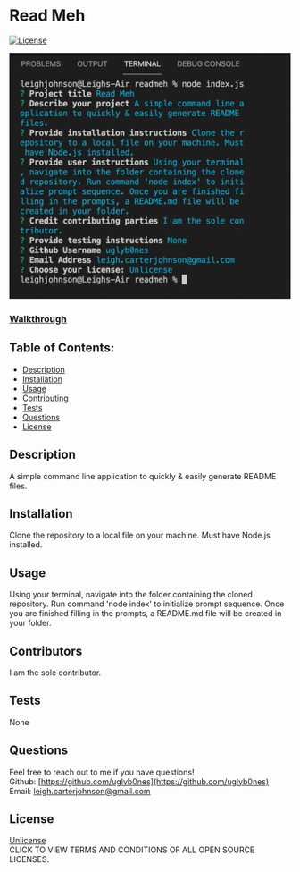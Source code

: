
# Read Meh

[![License](https://img.shields.io/badge/License-Unlicense%20-blue.svg)](https://opensource.org/licenses/Unlicense)

![Screenshot](https://github.com/uglyb0nes/readmeh/blob/master/images/ReadMe.png)

### [Walkthrough](https://drive.google.com/file/d/1CMGjIU19ad6qCMXJwxyGQnIUR-vIgjLI/view)

## Table of Contents:

* [Description](#description)
* [Installation](#installation)
* [Usage](#usage)
* [Contributing](#contributors)
* [Tests](#tests)
* [Questions](#questions)
* [License](#license)

## Description
A simple command line application to quickly & easily generate README files.

## Installation
Clone the repository to a local file on your machine. Must have Node.js installed.

## Usage
Using your terminal, navigate into the folder containing the cloned repository. Run command 'node index' to initialize prompt sequence. Once you are finished filling in the prompts, a README.md file will be created in your folder.

## Contributors
I am the sole contributor.

## Tests
None

## Questions
Feel free to reach out to me if you have questions!<br>
Github: [https://github.com/uglyb0nes](https://github.com/uglyb0nes)<br>
Email: [leigh.carterjohnson@gmail.com](leigh.carterjohnson@gmail.com)

## License
[Unlicense](https://opensource.org/licenses)<br>
CLICK TO VIEW TERMS AND CONDITIONS OF ALL OPEN SOURCE LICENSES.
    